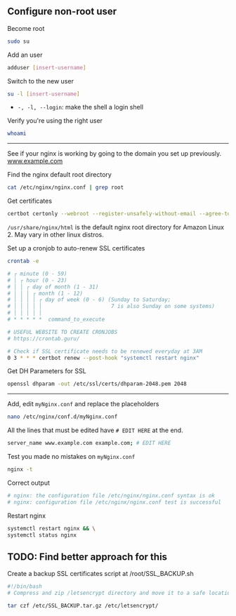 ## Configure non-root user

Become root
```sh
sudo su
```

Add an user
```sh
adduser [insert-username]
```

Switch to the new user
```sh
su -l [insert-username]
```
- `-, -l, --login`: make the shell a login shell

Verify you're using the right user
```sh
whoami
```

---
See if your nginx is working by going to the domain you set up previously. www.example.com

Find the nginx default root directory
```sh
cat /etc/nginx/nginx.conf | grep root
```

Get certificates
```sh
certbot certonly --webroot --register-unsafely-without-email --agree-tos -d [insert-domain.com] -w nginx/default/root/directory
```
`/usr/share/nginx/html` is the default nginx root directory for Amazon Linux 2. May vary in other linux distros.

Set up a cronjob to auto-renew SSL certificates
```sh
crontab -e
```

```sh
# ┌ minute (0 - 59)
# │ ┌ hour (0 - 23)
# │ │ ┌ day of month (1 - 31)
# │ │ │ ┌ month (1 - 12)
# │ │ │ │ ┌ day of week (0 - 6) (Sunday to Saturday;
# │ │ │ │ │                      7 is also Sunday on some systems)
# │ │ │ │ │
# * * * * *  command_to_execute

# USEFUL WEBSITE TO CREATE CRONJOBS
# https://crontab.guru/

# Check if SSL certificate needs to be renewed everyday at 3AM
0 3 * * * certbot renew --post-hook "systemctl restart nginx"
```

Get DH Parameters for SSL
```sh
openssl dhparam -out /etc/ssl/certs/dhparam-2048.pem 2048
```

---

Add, edit `myNginx.conf` and replace the placeholders
```sh
nano /etc/nginx/conf.d/myNginx.conf
```

All the lines that must be edited have `# EDIT HERE` at the end.
```sh
server_name www.example.com example.com; # EDIT HERE
```

Test you made no mistakes on `myNginx.conf`
```sh
nginx -t
```

Correct output
```sh
# nginx: the configuration file /etc/nginx/nginx.conf syntax is ok  
# nginx: configuration file /etc/nginx/nginx.conf test is successful
```

Restart nginx
```sh
systemctl restart nginx && \
systemctl status nginx
```

## TODO: Find better approach for this
Create a backup SSL certificates script at /root/SSL_BACKUP.sh
```sh
#!/bin/bash
# Compress and zip /letsencrypt directory and move it to a safe location

tar czf /etc/SSL_BACKUP.tar.gz /etc/letsencrypt/ 
```